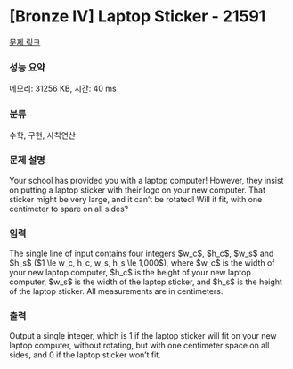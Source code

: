# [Bronze IV] Laptop Sticker - 21591 

[문제 링크](https://www.acmicpc.net/problem/21591) 

### 성능 요약

메모리: 31256 KB, 시간: 40 ms

### 분류

수학, 구현, 사칙연산

### 문제 설명

<p>Your school has provided you with a laptop computer! However, they insist on putting a laptop sticker with their logo on your new computer. That sticker might be very large, and it can’t be rotated! Will it fit, with one centimeter to spare on all sides?</p>

### 입력 

 <p>The single line of input contains four integers $w_c$, $h_c$, $w_s$ and $h_s$ ($1 \le w_c, h_c, w_s, h_s \le 1,000$), where $w_c$ is the width of your new laptop computer, $h_c$ is the height of your new laptop computer, $w_s$ is the width of the laptop sticker, and $h_s$ is the height of the laptop sticker. All measurements are in centimeters.</p>

### 출력 

 <p>Output a single integer, which is 1 if the laptop sticker will fit on your new laptop computer, without rotating, but with one centimeter space on all sides, and 0 if the laptop sticker won’t fit.</p>

